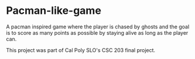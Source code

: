 # Pacman-like-game
A pacman inspired game where the player is chased by ghosts and the goal is to score as many points as possible by staying alive as long as the player can.

This project was part of Cal Poly SLO's CSC 203 final project.
